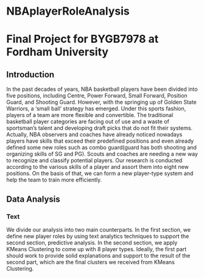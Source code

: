 # NBAplayerRoleAnalysis
# Final Project for BYGB7978 at Fordham University

## Introduction
In the past decades of years, NBA basketball players have been divided into five positions, including Centre, Power Forward, Small Forward, Position Guard, and Shooting Guard. However, with the springing up of Golden State Warriors, a ‘small ball’ strategy has emerged. Under this sports fashion, players of a team are more flexible and convertible. The traditional basketball player categories are facing out of use and a waste of sportsman’s talent and developing draft picks that do not fit their systems. Actually, NBA observers and coaches have already noticed nowadays players have skills that exceed their predefined positions and even already defined some new roles such as combo guard(guard has both shooting and organizing skills of SG and PG). Scouts and coaches are needing a new way to recognize and classify potential players. Our research is conducted according to the various skills of a player and assort them into eight new positions. On the basis of that, we can form a new player-type system and help the team to train more efficiently.

## Data Analysis 
### Text
We divide our analysis into two main counterparts. In the first section, we define new player roles by using text analytics techniques to support the second section, predictive analysis. In the second section, we apply KMeans Clustering to come up with 8 player types. Ideally, the first part should work to provide solid explanations and support to the result of the second part, which are the final clusters we received from KMeans Clustering. 


